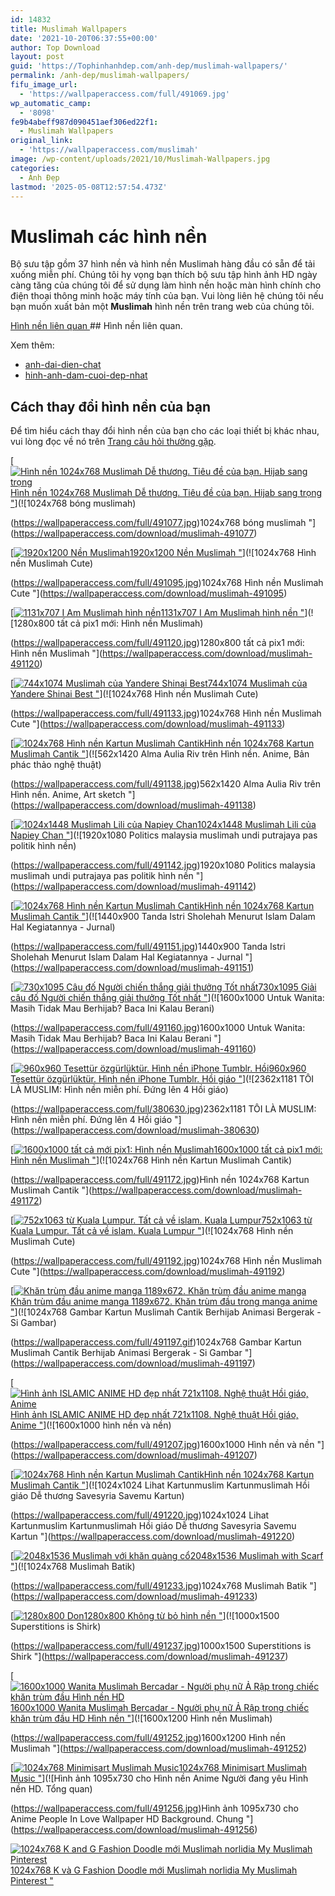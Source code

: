 ```yaml
---
id: 14832
title: Muslimah Wallpapers
date: '2021-10-20T06:37:55+00:00'
author: Top Download
layout: post
guid: 'https://Tophinhanhdep.com/anh-dep/muslimah-wallpapers/'
permalink: /anh-dep/muslimah-wallpapers/
fifu_image_url:
  - 'https://wallpaperaccess.com/full/491069.jpg'
wp_automatic_camp:
  - '8098'
fe9b4abeff987d090451aef306ed22f1:
  - Muslimah Wallpapers
original_link:
  - 'https://wallpaperaccess.com/muslimah'
image: /wp-content/uploads/2021/10/Muslimah-Wallpapers.jpg
categories:
  - Ảnh Đẹp
lastmod: '2025-05-08T12:57:54.473Z'
---
```

# Muslimah các hình nền

Bộ sưu tập gồm 37 hình nền và hình nền Muslimah hàng đầu có sẵn để tải xuống miễn phí. Chúng tôi hy vọng bạn thích bộ sưu tập hình ảnh HD ngày càng tăng của chúng tôi để sử dụng làm hình nền hoặc màn hình chính cho điện thoại thông minh hoặc máy tính của bạn. Vui lòng liên hệ chúng tôi nếu bạn muốn xuất bản một **Muslimah** hình nền trên trang web của chúng tôi.

[Hình nền liên quan ](#related) ## Hình nền liên quan.

   
 Xem thêm:

   
- [anh-dai-dien-chat](https://tophinhanhdep.com/anh-avatar/anh-dai-dien-chat/)
- [hinh-anh-dam-cuoi-dep-nhat](https://tophinhanhdep.com/anh-tinh-yeu/hinh-anh-dam-cuoi-dep-nhat/)

## Cách thay đổi hình nền của bạn

Để tìm hiểu cách thay đổi hình nền của bạn cho các loại thiết bị khác nhau, vui lòng đọc về nó trên [Trang câu hỏi thường gặp](https://tophinhanhdep.com/faq/).

  
[[![Hình nền 1024x768 Muslimah Dễ thương.  Tiêu đề của bạn.  Hijab sang trọng](https://wallpaperaccess.com/full/491069.jpg)Hình nền 1024x768 Muslimah Dễ thương. Tiêu đề của bạn. Hijab sang trọng "](https://wallpaperaccess.com/download/muslimah-491069)](![1024x768 bóng muslimah)

(https://wallpaperaccess.com/full/491077.jpg)1024x768 bóng muslimah "](https://wallpaperaccess.com/download/muslimah-491077)

[[![1920x1200 Nền Muslimah](https://wallpaperaccess.com/full/491079.jpg)1920x1200 Nền Muslimah "](https://wallpaperaccess.com/download/muslimah-491079)](![1024x768 Hình nền Muslimah Cute)

(https://wallpaperaccess.com/full/491095.jpg)1024x768 Hình nền Muslimah Cute "](https://wallpaperaccess.com/download/muslimah-491095)

[[![1131x707 I Am Muslimah hình nền](https://wallpaperaccess.com/full/491110.jpg)1131x707 I Am Muslimah hình nền "](https://wallpaperaccess.com/download/muslimah-491110)](![1280x800 tất cả pix1 mới: Hình nền Muslimah)

(https://wallpaperaccess.com/full/491120.jpg)1280x800 tất cả pix1 mới: Hình nền Muslimah "](https://wallpaperaccess.com/download/muslimah-491120)

[[![744x1074 Muslimah của Yandere Shinai Best](https://wallpaperaccess.com/full/491130.jpg)744x1074 Muslimah của Yandere Shinai Best "](https://wallpaperaccess.com/download/muslimah-491130)](![1024x768 Hình nền Muslimah Cute)

(https://wallpaperaccess.com/full/491133.jpg)1024x768 Hình nền Muslimah Cute "](https://wallpaperaccess.com/download/muslimah-491133)

[[![1024x768 Hình nền Kartun Muslimah Cantik](https://wallpaperaccess.com/full/491136.jpg)Hình nền 1024x768 Kartun Muslimah Cantik "](https://wallpaperaccess.com/download/muslimah-491136)](![562x1420 Alma Aulia Riv trên Hình nền.  Anime, Bản phác thảo nghệ thuật)

(https://wallpaperaccess.com/full/491138.jpg)562x1420 Alma Aulia Riv trên Hình nền. Anime, Art sketch "](https://wallpaperaccess.com/download/muslimah-491138)

[[![1024x1448 Muslimah Lili của Napiey Chan](https://wallpaperaccess.com/full/491140.jpg)1024x1448 Muslimah Lili của Napiey Chan "](https://wallpaperaccess.com/download/muslimah-491140)](![1920x1080 Politics malaysia muslimah undi putrajaya pas politik hình nền)

(https://wallpaperaccess.com/full/491142.jpg)1920x1080 Politics malaysia muslimah undi putrajaya pas politik hình nền "](https://wallpaperaccess.com/download/muslimah-491142)

[[![1024x768 Hình nền Kartun Muslimah Cantik](https://wallpaperaccess.com/full/491150.jpg)Hình nền 1024x768 Kartun Muslimah Cantik "](https://wallpaperaccess.com/download/muslimah-491150)](![1440x900 Tanda Istri Sholehah Menurut Islam Dalam Hal Kegiatannya - Jurnal)

(https://wallpaperaccess.com/full/491151.jpg)1440x900 Tanda Istri Sholehah Menurut Islam Dalam Hal Kegiatannya - Jurnal "](https://wallpaperaccess.com/download/muslimah-491151)

[[![730x1095 Câu đố Người chiến thắng giải thưởng Tốt nhất](https://wallpaperaccess.com/full/491159.jpg)730x1095 Giải câu đố Người chiến thắng giải thưởng Tốt nhất "](https://wallpaperaccess.com/download/muslimah-491159)](![1600x1000 Untuk Wanita: Masih Tidak Mau Berhijab?  Baca Ini Kalau Berani)

(https://wallpaperaccess.com/full/491160.jpg)1600x1000 Untuk Wanita: Masih Tidak Mau Berhijab? Baca Ini Kalau Berani "](https://wallpaperaccess.com/download/muslimah-491160)

[[![960x960 Tesettür özgürlüktür.  Hình nền iPhone Tumblr.  Hồi](https://wallpaperaccess.com/full/491162.jpg)960x960 Tesettür özgürlüktür. Hình nền iPhone Tumblr. Hồi giáo "](https://wallpaperaccess.com/download/muslimah-491162)](![2362x1181 TÔI LÀ MUSLIM: Hình nền miễn phí.  Đứng lên 4 Hồi giáo)

(https://wallpaperaccess.com/full/380630.jpg)2362x1181 TÔI LÀ MUSLIM: Hình nền miễn phí. Đứng lên 4 Hồi giáo "](https://wallpaperaccess.com/download/muslimah-380630)

[[![1600x1000 tất cả mới pix1: Hình nền Muslimah](https://wallpaperaccess.com/full/491165.jpg)1600x1000 tất cả pix1 mới: Hình nền Muslimah "](https://wallpaperaccess.com/download/muslimah-491165)](![1024x768 Hình nền Kartun Muslimah Cantik)

(https://wallpaperaccess.com/full/491172.jpg)Hình nền 1024x768 Kartun Muslimah Cantik "](https://wallpaperaccess.com/download/muslimah-491172)

[[![752x1063 từ Kuala Lumpur.  Tất cả về islam.  Kuala Lumpur](https://wallpaperaccess.com/full/281132.jpg)752x1063 từ Kuala Lumpur. Tất cả về islam. Kuala Lumpur "](https://wallpaperaccess.com/download/muslimah-281132)](![1024x768 Hình nền Muslimah Cute)

(https://wallpaperaccess.com/full/491192.jpg)1024x768 Hình nền Muslimah Cute "](https://wallpaperaccess.com/download/muslimah-491192)

[[![Khăn trùm đầu anime manga 1189x672.  Khăn trùm đầu anime manga](https://wallpaperaccess.com/full/491195.jpg)Khăn trùm đầu anime manga 1189x672. Khăn trùm đầu trong manga anime "](https://wallpaperaccess.com/download/muslimah-491195)](![1024x768 Gambar Kartun Muslimah Cantik Berhijab Animasi Bergerak - Si Gambar)

(https://wallpaperaccess.com/full/491197.gif)1024x768 Gambar Kartun Muslimah Cantik Berhijab Animasi Bergerak - Si Gambar "](https://wallpaperaccess.com/download/muslimah-491197)

[[![Hình ảnh ISLAMIC ANIME HD đẹp nhất 721x1108.  Nghệ thuật Hồi giáo, Anime](https://wallpaperaccess.com/full/491200.jpg)Hình ảnh ISLAMIC ANIME HD đẹp nhất 721x1108. Nghệ thuật Hồi giáo, Anime "](https://wallpaperaccess.com/download/muslimah-491200)](![1600x1000 hình nền và nền)

(https://wallpaperaccess.com/full/491207.jpg)1600x1000 Hình nền và nền "](https://wallpaperaccess.com/download/muslimah-491207)

[[![1024x768 Hình nền Kartun Muslimah Cantik](https://wallpaperaccess.com/full/491215.jpg)Hình nền 1024x768 Kartun Muslimah Cantik "](https://wallpaperaccess.com/download/muslimah-491215)](![1024x1024 Lihat Kartunmuslim Kartunmuslimah Hồi giáo Dễ thương Savesyria Savemu Kartun)

(https://wallpaperaccess.com/full/491220.jpg)1024x1024 Lihat Kartunmuslim Kartunmuslimah Hồi giáo Dễ thương Savesyria Savemu Kartun "](https://wallpaperaccess.com/download/muslimah-491220)

[[![2048x1536 Muslimah với khăn quàng cổ](https://wallpaperaccess.com/full/491231.jpg)2048x1536 Muslimah with Scarf "](https://wallpaperaccess.com/download/muslimah-491231)](![1024x768 Muslimah Batik)

(https://wallpaperaccess.com/full/491233.jpg)1024x768 Muslimah Batik "](https://wallpaperaccess.com/download/muslimah-491233)

[[![1280x800 Don](https://wallpaperaccess.com/full/491234.jpg)1280x800 Không từ bỏ hình nền "](https://wallpaperaccess.com/download/muslimah-491234)](![1000x1500 Superstitions is Shirk)

(https://wallpaperaccess.com/full/491237.jpg)1000x1500 Superstitions is Shirk "](https://wallpaperaccess.com/download/muslimah-491237)

[[![1600x1000 Wanita Muslimah Bercadar - Người phụ nữ Ả Rập trong chiếc khăn trùm đầu Hình nền HD](https://wallpaperaccess.com/full/491250.jpg)1600x1000 Wanita Muslimah Bercadar - Người phụ nữ Ả Rập trong chiếc khăn trùm đầu HD Hình nền "](https://wallpaperaccess.com/download/muslimah-491250)](![1600x1200 Hình nền Muslimah)

(https://wallpaperaccess.com/full/491252.jpg)1600x1200 Hình nền Muslimah "](https://wallpaperaccess.com/download/muslimah-491252)

[[![1024x768 Minimisart Muslimah Music](https://wallpaperaccess.com/full/491253.jpg)1024x768 Minimisart Muslimah Music "](https://wallpaperaccess.com/download/muslimah-491253)](![Hình ảnh 1095x730 cho Hình nền Anime Người đang yêu Hình nền HD.  Tổng quan)

(https://wallpaperaccess.com/full/491256.jpg)Hình ảnh 1095x730 cho Anime People In Love Wallpaper HD Background. Chung "](https://wallpaperaccess.com/download/muslimah-491256)

[![1024x768 K and G Fashion Doodle mới Muslimah norlidia My Muslimah Pinterest](https://wallpaperaccess.com/full/491257.jpg)1024x768 K và G Fashion Doodle mới Muslimah norlidia My Muslimah Pinterest "](https://wallpaperaccess.com/download/muslimah-491257)
